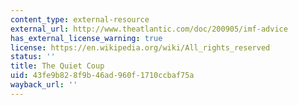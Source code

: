 ```yaml
---
content_type: external-resource
external_url: http://www.theatlantic.com/doc/200905/imf-advice
has_external_license_warning: true
license: https://en.wikipedia.org/wiki/All_rights_reserved
status: ''
title: The Quiet Coup
uid: 43fe9b82-8f9b-46ad-960f-1710ccbaf75a
wayback_url: ''
---
```

